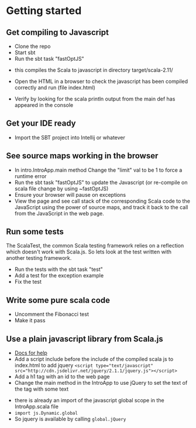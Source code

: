 # Getting started

## Get compiling to Javascript

* Clone the repo
* Start sbt
* Run the sbt task "fastOptJS"
 - this compiles the Scala to javascript in directory target/scala-2.11/
* Open the HTML in a browser to check the javascript has been
  compiled correctly and run (file index.html)
 - Verify by looking for the scala println output from the main def
   has appeared in the console

## Get your IDE ready

* Import the SBT project into Intellij or whatever

## See source maps working in the browser

* In intro.IntroApp.main method Change the "limit" val to be 1 to force a
  runtime error
* Run the sbt task "fastOptJS" to update the Javascript (or re-compile on
  scala file change by using ~fastOptJS)
* Ensure your browser will pause on exceptions
* View the page and see call stack of the corresponding Scala code to the
  JavaScript using the power of source maps, and track it back to the call
  from the JavaScript in the web page.

## Run some tests

The ScalaTest, the common Scala testing framework relies on a reflection which
doesn't work with Scala.js. So lets look at the test written with another
testing framework.

* Run the tests with the sbt task "test"
* Add a test for the exception example
* Fix the test

## Write some pure scala code

* Uncomment the Fibonacci test
* Make it pass

## Use a plain javascript library from Scala.js

* [Docs for help](http://www.scala-js.org/doc/calling-javascript.html)
* Add a script include before the include of the compiled scala js to
  index.html to add jquery
 ```<script type="text/javascript" src="http://cdn.jsdelivr.net/jquery/2.1.1/jquery.js"></script>```
* Add a h1 tag with an id to the web page
* Change the main method in the IntroApp to use jQuery to set the text of the
  tag with some text
 - there is already an import of the javascript global scope in the
   IntroApp.scala file
  - ```import js.Dynamic.global```
 - So jquery is available by calling ```global.jQuery```
